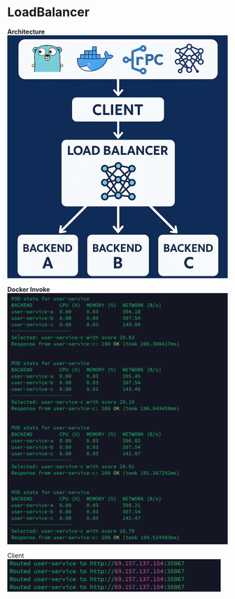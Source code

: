# LoadBalancer

**Architecture**
![alt text](image.png)

**Docker Invoke**
![alt text](image-2.png)

Client
![alt text](image-3.png)
